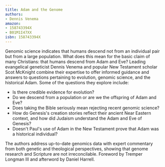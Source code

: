 ```yaml
---
title: Adam and the Genome
authors:
- Dennis Venema
amazon:
- 158743394X
- B01M1I47XX
isbn: 158743394X
---
```

Genomic science indicates that humans descend not from an individual pair but from a large population. What does this mean for the basic claim of many Christians: that humans descend from Adam and Eve?
Leading evangelical geneticist Dennis Venema and popular New Testament scholar Scot McKnight combine their expertise to offer informed guidance and answers to questions pertaining to evolution, genomic science, and the historical Adam. Some of the questions they explore include:

- Is there credible evidence for evolution?
- Do we descend from a population or are we the offspring of Adam and Eve?
- Does taking the Bible seriously mean rejecting recent genomic science?
- How do Genesis's creation stories reflect their ancient Near Eastern context, and how did Judaism understand the Adam and Eve of Genesis?
- Doesn't Paul's use of Adam in the New Testament prove that Adam was a historical individual?

The authors address up-to-date genomics data with expert commentary from both genetic and theological perspectives, showing that genome research and Scripture are not irreconcilable. Foreword by Tremper Longman III and afterword by Daniel Harrell.